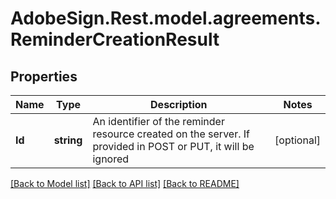 # AdobeSign.Rest.model.agreements.ReminderCreationResult
## Properties

Name | Type | Description | Notes
------------ | ------------- | ------------- | -------------
**Id** | **string** | An identifier of the reminder resource created on the server. If provided in POST or PUT, it will be ignored | [optional] 

[[Back to Model list]](../README.md#documentation-for-models) [[Back to API list]](../README.md#documentation-for-api-endpoints) [[Back to README]](../README.md)

